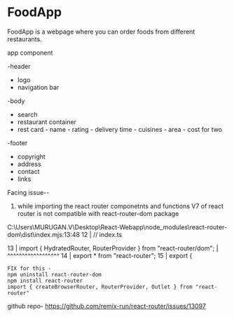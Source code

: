 # FoodApp

FoodApp is a webpage where you can order foods from different restaurants.

app component

-header

- logo
- navigation bar

-body

- search
- restaurant container
- rest card - name - rating - delivery time - cuisines - area - cost for two

-footer

- copyright
- address
- contact
- links

Facing issue--

1. while importing the react router componetnts and functions
   V7 of react router is not compatible with react-router-dom package

C:\Users\MURUGAN.V\Desktop\React-Webapp\node_modules\react-router-dom\dist\index.mjs:13:48
12 | // index.ts

13 | import { HydratedRouter, RouterProvider } from "react-router/dom";
| ^^^^^^^^^^^^^^^^^^
14 | export \* from "react-router";
15 | export {

    FIX for this -
    npm uninstall react-router-dom
    npm install react-router
    import { createBrowserRouter, RouterProvider, Outlet } from "react-router"

github repo- https://github.com/remix-run/react-router/issues/13097
